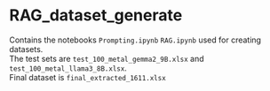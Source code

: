 # RAG_dataset_generate
Contains the notebooks `Prompting.ipynb` `RAG.ipynb` used for creating datasets.\
The test sets are `test_100_metal_gemma2_9B.xlsx` and `test_100_metal_llama3_8B.xlsx`.\
Final dataset is `final_extracted_1611.xlsx`


